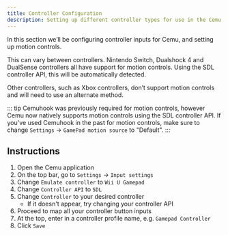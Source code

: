 ```yaml
---
title: Controller Configuration
description: Setting up different controller types for use in the Cemu emulator.
---
```


In this section we’ll be configuring controller inputs for Cemu, and setting up motion controls.

This can vary between controllers. Nintendo Switch, Dualshock 4 and DualSense controllers all have support for motion controls. Using the SDL controller API, this will be automatically detected.

Other controllers, such as Xbox controllers, don’t support motion controls and will need to use an alternate method.

::: tip
Cemuhook was previously required for motion controls, however Cemu now natively supports motion controls using the SDL controller API. If you've used Cemuhook in the past for motion controls, make sure to change `Settings` -> `GamePad motion source` to "Default".
:::

## Instructions

1. Open the Cemu application
1. On the top bar, go to `Settings` -> `Input settings`
1. Change `Emulate controller` to `Wii U Gamepad`
1. Change `Controller API` to `SDL`
1. Change `Controller` to your desired controller
    - If it doesn't appear, try changing your controller API
1. Proceed to map all your controller button inputs
1. At the top, enter in a controller profile name, e.g. `Gamepad Controller`
1. Click `Save`
